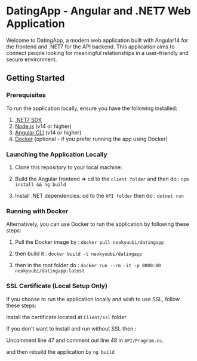 # DatingApp - Angular and .NET7 Web Application

Welcome to DatingApp, a modern web application built with Angular14 for the frontend and .NET7 for the API backend. This application aims to connect people looking for meaningful relationships in a user-friendly and secure environment.

## Getting Started

### Prerequisites

To run the application locally, ensure you have the following installed:

1. [.NET7 SDK](https://dotnet.microsoft.com/download/dotnet/7.0)
2. [Node.js](https://nodejs.org/) (v14 or higher)
3. [Angular CLI](https://angular.io/cli) (v14 or higher)
4. [Docker](https://www.docker.com/) (optional - if you prefer running the app using Docker)

### Launching the Application Locally

1. Clone this repository to your local machine:

2. Build the Angular frontend => cd to the `client folder` and then do : `npm install && ng build`

3. Install .NET dependencies: cd to the `API folder` then do : `dotnet run`

### Running with Docker
Alternatively, you can use Docker to run the application by following these steps:

1. Pull the Docker image by : `docker pull neokyuubi/datingapp`

2. then build it : `docker build -t neokyuubi/datingapp`

3. then in the root folder do : `docker run --rm -it -p 8080:80 neokyuubi/datingapp:latest`

### SSL Certificate (Local Setup Only)

If you choose to run the application locally and wish to use SSL, follow these steps:

Install the certificate located at `Client/ssl` folder

If you don't want to install and run without SSL then :

Uncomment line 47 and comment out line 48 in `API/Program.cs`.

and then rebuild the application by `ng build`

